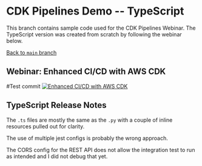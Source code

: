 
# CDK Pipelines Demo -- TypeScript

This branch contains sample code used for the CDK Pipelines Webinar. The
TypeScript version was created from scratch by following the webinar below.

[Back to `main` branch](https://github.com/aws-samples/cdk-pipelines-demo)

## Webinar: Enhanced CI/CD with AWS CDK
#Test commit
[![Enhanced CI/CD with AWS CDK](http://img.youtube.com/vi/1ps0Wh19MHQ/0.jpg)](https://www.youtube.com/watch?v=1ps0Wh19MHQ)

## TypeScript Release Notes

The `.ts` files are mostly the same as the `.py` with a couple of inline resources
pulled out for clarity.

The use of multiple jest configs is probably the wrong approach.

The CORS config for the REST API does not allow the integration test to run as intended and I
did not debug that yet.

